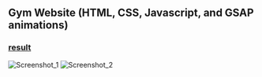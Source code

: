 ## Gym Website (HTML, CSS, Javascript, and GSAP animations)

### [result](https://loving-brahmagupta-a670b0.netlify.app)



![Screenshot_1](https://user-images.githubusercontent.com/66250856/103405525-bff9f700-4b57-11eb-9786-67f24338170a.png)
![Screenshot_2](https://user-images.githubusercontent.com/66250856/103405530-c25c5100-4b57-11eb-812b-7a7971e4b715.png)
